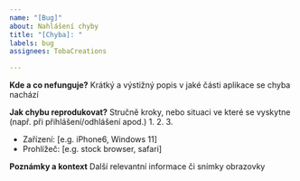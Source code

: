 ```yaml
---
name: "[Bug]"
about: Nahlášení chyby
title: "[Chyba]: "
labels: bug
assignees: TobaCreations

---
```


**Kde a co nefunguje?**
Krátký a výstižný popis v jaké části aplikace se chyba nachází

**Jak chybu reprodukovat?**
Stručně kroky, nebo situaci ve které se vyskytne (např. při přihlášení/odhlášení apod.)
1. 
2. 
3. 

 - Zařízení: [e.g. iPhone6, Windows 11]
 - Prohlížeč:  [e.g. stock browser, safari]

**Poznámky a kontext**
Další relevantní informace či snímky obrazovky
